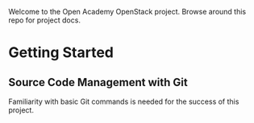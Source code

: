 Welcome to the Open Academy OpenStack project. Browse around this repo for project docs.

Getting Started
===============

Source Code Management with Git
-------------------------------
Familiarity with basic Git commands is needed for the success of this project. 
